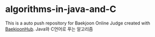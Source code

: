 # algorithms-in-java-and-C
This is a auto push repository for Baekjoon Online Judge created with [BaekjoonHub](https://github.com/BaekjoonHub/BaekjoonHub).
Java와 C언어로 푸는 알고리즘
